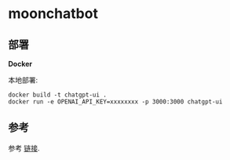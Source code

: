 # moonchatbot
## 部署

**Docker**

本地部署:

```shell
docker build -t chatgpt-ui .
docker run -e OPENAI_API_KEY=xxxxxxxx -p 3000:3000 chatgpt-ui
```


## 参考

参考 [链接](https://github.com/mckaywrigley/chatbot-ui/tree/main ).